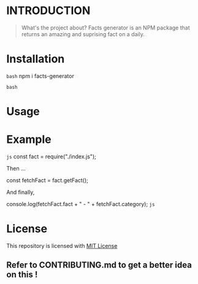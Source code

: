 # INTRODUCTION

> What's the project about?
> Facts generator is an NPM package that returns an amazing and suprising fact on a daily.

# Installation

`bash`
npm i facts-generator

`bash`

# Usage

# Example

`js`
const fact = require("./index.js");

Then ...

const fetchFact = fact.getFact();

And finally,

console.log(fetchFact.fact + " - " + fetchFact.category);
`js`

# License

This repository is licensed with [MIT License](./LICENSE)

## Refer to CONTRIBUTING.md to get a better idea on this !
